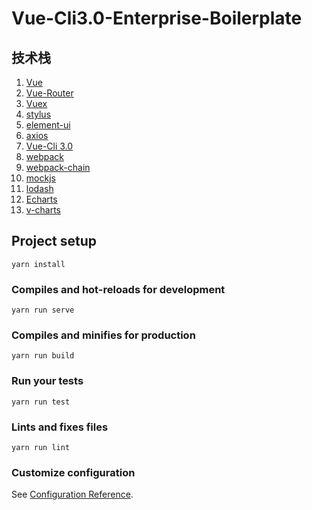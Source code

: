 # Vue-Cli3.0-Enterprise-Boilerplate
## 技术栈
1. [Vue](https://cn.vuejs.org/)
2. [Vue-Router](https://router.vuejs.org/zh/)
3. [Vuex](https://vuex.vuejs.org/zh/)
4. [stylus](https://stylus.bootcss.com/)
5. [element-ui](http://element.eleme.io/#/zh-CN)
6. [axios](https://github.com/axios/axios)
7. [Vue-Cli 3.0](https://cli.vuejs.org/zh/)
8. [webpack](https://www.webpackjs.com/)
9. [webpack-chain](https://github.com/neutrinojs/webpack-chain)
10. [mockjs](http://mockjs.com/)
11. [lodash](https://www.lodashjs.com/)
12. [Echarts](http://echarts.baidu.com/)
13. [v-charts](https://v-charts.js.org/#/)

## Project setup
```
yarn install
```

### Compiles and hot-reloads for development
```
yarn run serve
```

### Compiles and minifies for production
```
yarn run build
```

### Run your tests
```
yarn run test
```

### Lints and fixes files
```
yarn run lint
```

### Customize configuration
See [Configuration Reference](https://cli.vuejs.org/config/).
